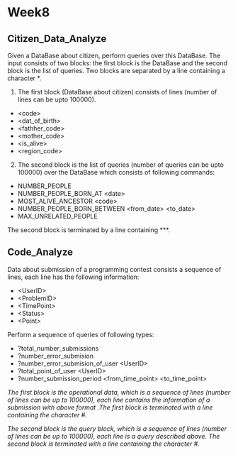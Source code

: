 # Week8

## Citizen_Data_Analyze

Given a DataBase about citizen, perform queries over this DataBase.
The input consists of two blocks: the first block is the DataBase and the second block is the list of queries. 
Two blocks are separated by a line containing a character \*.

1. The first block (DataBase about citizen) consists of lines (number of lines can be upto 100000).
 * &lt;code&gt;  
 * &lt;dat_of_birth&gt;  
 * &lt;fathher_code&gt;   
 * &lt;mother_code&gt;  
 * &lt;is_alive&gt;  
 * &lt;region_code&gt;
2. The second block is the list of queries (number of queries can be upto 100000) over the DataBase which consists of following commands:
*  NUMBER_PEOPLE
*  NUMBER_PEOPLE_BORN_AT &lt;date&gt;
*  MOST_ALIVE_ANCESTOR &lt;code&gt;
*  NUMBER_PEOPLE_BORN_BETWEEN &lt;from_date&gt; &lt;to_date&gt;
*  MAX_UNRELATED_PEOPLE

The second block is terminated by a line containing \*\*\*.

## Code_Analyze

Data about submission of a programming contest consists a sequence of lines, each line has the following information:
* &lt;UserID&gt; 
* &lt;ProblemID&gt; 
* &lt;TimePoint&gt;
* &lt;Status&gt;
* &lt;Point&gt; 

Perform a sequence of queries of following types:
* ?total_number_submissions
* ?number_error_submision
* ?number_error_submision_of_user &lt;UserID&gt;
* ?total_point_of_user &lt;UserID&gt;
* ?number_submission_period &lt;from_time_point&gt; &lt;to_time_point&gt;

*The first block is the operational data, which is a sequence of lines (number of lines can be up to 100000), each line contains the information of a submission with above format .The first block is terminated with a line containing the character #.*

*The second block is the query block, which is a sequence of lines (number of lines can be up to 100000), each line is a query described above. The second block is terminated with a line containing the character #.*